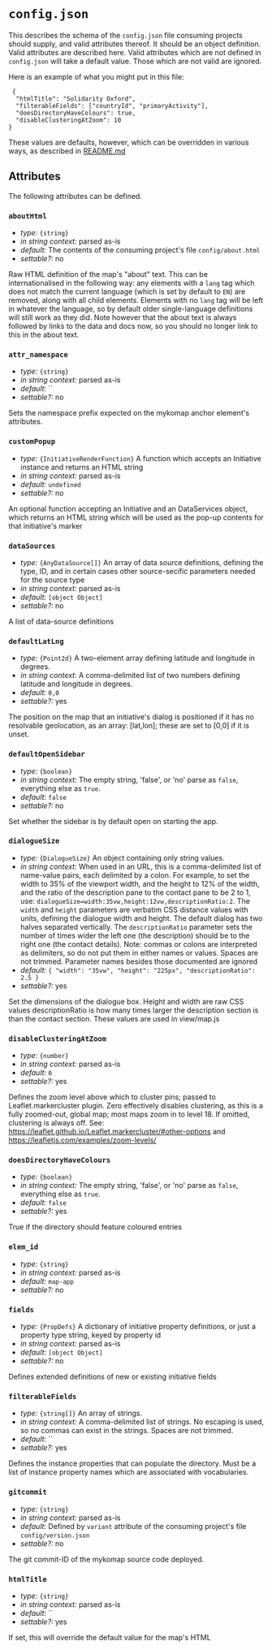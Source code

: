 
# `config.json`

This describes the schema of the `config.json` file consuming projects should supply,
and valid attributes thereof. It should be an object definition. Valid attributes are
described here. Valid attributes which are not defined in `config.json` will take a
default value. Those which are not valid are ignored.

Here is an example of what you might put in this file:

```
 {
  "htmlTitle": "Solidarity Oxford",
  "filterableFields": ["countryId", "primaryActivity"],
  "doesDirectoryHaveColours": true,
  "disableClusteringAtZoom": 10
}
```

These values are defaults, however, which can be overridden in various ways,
as described in [README.md](README.md)

## Attributes

The following attributes can be defined.


### `aboutHtml`

- *type:* `{string}` 
- *in string context:* parsed as-is
- *default:* The contents of the consuming project's file `config/about.html`
- *settable?:* no

Raw HTML definition of the map's "about" text. This can be internationalised in the following way: any elements with a `lang` tag which does not match the current language (which is set by default to `EN`) are removed, along with all child elements. Elements with no `lang` tag will be left in whatever the language, so by default older single-language definitions will still work as they did. Note however that the about text is always followed by links to the data and docs now, so you should no longer link to this in the about text.




### `attr_namespace`

- *type:* `{string}` 
- *in string context:* parsed as-is
- *default:* ``
- *settable?:* no

Sets the namespace prefix expected on the mykomap anchor element's attributes.




### `customPopup`

- *type:* `{InitiativeRenderFunction}` A function which accepts an Initiative instance and returns an HTML string
- *in string context:* parsed as-is
- *default:* `undefined`
- *settable?:* no

An optional function accepting an Initiative and an DataServices object, which returns an HTML string which will be used as the pop-up contents for that initiative's marker




### `dataSources`

- *type:* `{AnyDataSource[]}` An array of data source definitions, defining the type, ID, and in certain cases other source-secific parameters needed for the source type
- *in string context:* parsed as-is
- *default:* `[object Object]`
- *settable?:* no

A list of data-source definitions




### `defaultLatLng`

- *type:* `{Point2d}` A two-element array defining latitude and longitude in degrees.
- *in string context:* A comma-delimited list of two numbers defining latitude and longitude in degrees.
- *default:* `0,0`
- *settable?:* yes

The position on the map that an initiative's dialog is positioned if it has no resolvable geolocation, as an array: [lat,lon]; these are set to [0,0] if it is unset.




### `defaultOpenSidebar`

- *type:* `{boolean}` 
- *in string context:* The empty string, 'false', or 'no' parse as `false`, everything else as `true`.
- *default:* `false`
- *settable?:* no

Set whether the sidebar is by default open on starting the app.




### `dialogueSize`

- *type:* `{DialogueSize}` An object containing only string values.
- *in string context:* When used in an URL, this is a comma-delimited list of name-value pairs, each delimited by a colon. For example, to set the width to 35% of the viewport width, and the height to 12% of the width, and the ratio of the description pane to the contact pane to be 2 to 1, use: `dialogueSize=width:35vw,height:12vw,descriptionRatio:2`. The `width` and `height` parameters are verbatim CSS distance values with units, defining the dialogue width and height. The default dialog has two halves separated vertically. The `descriptionRatio` parameter sets the number of times wider the left one (the description) should be to the right one (the contact details). Note: commas or colons are interpreted as delimiters, so do not put them in either names or values. Spaces are not trimmed. Parameter names besides those documented are ignored
- *default:* `{
  "width": "35vw",
  "height": "225px",
  "descriptionRatio": 2.5
}`
- *settable?:* yes

Set the dimensions of the dialogue box. Height and width are raw CSS values descriptionRatio is how many times larger the description section is than the contact section. These values are used in view/map.js




### `disableClusteringAtZoom`

- *type:* `{number}` 
- *in string context:* parsed as-is
- *default:* `0`
- *settable?:* yes

Defines the zoom level above which to cluster pins; passed to Leaflet.markercluster plugin. Zero effectively disables clustering, as this is a fully zoomed-out, global map; most maps zoom in to level 18. If omitted, clustering is always off.  See: https://leaflet.github.io/Leaflet.markercluster/#other-options and https://leafletjs.com/examples/zoom-levels/




### `doesDirectoryHaveColours`

- *type:* `{boolean}` 
- *in string context:* The empty string, 'false', or 'no' parse as `false`, everything else as `true`.
- *default:* `false`
- *settable?:* yes

True if the directory should feature coloured entries




### `elem_id`

- *type:* `{string}` 
- *in string context:* parsed as-is
- *default:* `map-app`
- *settable?:* no






### `fields`

- *type:* `{PropDefs}` A dictionary of initiative property definitions, or just a property type string, keyed by property id
- *in string context:* parsed as-is
- *default:* `[object Object]`
- *settable?:* no

Defines extended definitions of new or existing initiative fields




### `filterableFields`

- *type:* `{string[]}` An array of strings.
- *in string context:* A comma-delimited list of strings. No escaping is used, so no commas can exist in the strings. Spaces are not trimmed.
- *default:* ``
- *settable?:* yes

Defines the instance properties that can populate the directory. Must be a list of instance property names which are associated with vocabularies.




### `gitcommit`

- *type:* `{string}` 
- *in string context:* parsed as-is
- *default:* Defined by `variant` attribute of the consuming project's file `config/version.json`
- *settable?:* no

The git commit-ID of the mykomap source code deployed.




### `htmlTitle`

- *type:* `{string}` 
- *in string context:* parsed as-is
- *default:* ``
- *settable?:* yes

If set, this will override the default value for the map's HTML <title> tag.




### `initialBounds`

- *type:* `{Box2d}` [[latitude, longitude],[latitude, longitude]] - A two-element array of two-element arrays of numbers, defining two pairs of latitude and longitudes in degrees. May be undefined.
- *in string context:* A comma-delimited list of four numbers defining two latitude and longitude pairs, in degrees.
- *default:* `undefined`
- *settable?:* yes

The initial bounds of the map as an array: [[n1,e1],[n2,e2]]; these are chosen automatically if this is unset




### `language`

- *type:* `{ISO639-1 Code}` 
- *in string context:* parsed as-is
- *default:* `EN`
- *settable?:* yes

The language to use for internationalised text. Must be one of those listed in `languages`, or it will be set to the first language code in `languages`. Will be upcased if not already.




### `languages`

- *type:* `{Array<ISO639-1 code>}` An array of ISO639-1 two-character country codes.
- *in string context:* A comma-delimited list of valid ISO639-1 codes. Spaces are trimmed, and the case will be normalised so does not matter, but invalid codes are errors
- *default:* `[
  "EN"
]`
- *settable?:* no

An array of supported languages which can be used for internationalised text. Should not be empty, and all codes should be upper case. Any other language code used will be replaced with the first in this list. A phrases for the first code will also used as a fallback if an individual phrase is missing.




### `logo`

- *type:* `{string}` 
- *in string context:* parsed as-is
- *default:* `undefined`
- *settable?:* yes

If set this will display the logo of the organisation. This takes in a link to a logo image loaded into an HTML <image>




### `mapAttribution`

- *type:* `{string}` 
- *in string context:* parsed as-is
- *default:* `Map data &copy; <a href="http://openstreetmap.org">OpenStreetMap</a> contributors, <a href="http://creativecommons.org/licenses/by-sa/2.0/">CC-BY-SA</a> | Powered by <a href="https://www.geoapify.com/">Geoapify</a>`
- *settable?:* no

the attribution message to put at the bottom of the map




### `maxZoomOnGroup`

- *type:* `{number}` 
- *in string context:* parsed as-is
- *default:* `18`
- *settable?:* yes

The maximum zoom in that can happen when selecting any particular group in directory, if 0 does no zooming. Defaults to 18 and auto decides best max zoom




### `maxZoomOnOne`

- *type:* `{number}` 
- *in string context:* parsed as-is
- *default:* `18`
- *settable?:* yes

The maximum zoom in that can happen when selecting an initiative, if 0 does no zooming. Defaults to 18 and auto decides best max zoom




### `maxZoomOnSearch`

- *type:* `{number}` 
- *in string context:* parsed as-is
- *default:* `18`
- *settable?:* yes

The maximum zoom in that can happen when searching any particular group, if 0 does no zooming. Defaults to 18 and auto decides best max zoom




### `minZoom`

- *type:* `{number}` 
- *in string context:* parsed as-is
- *default:* `2`
- *settable?:* yes

The minimum zoom-in that the map can be zoomed too. AKA the maximum zoom-out. 0 does no zooming, 18 is the maximum. Defaults to 2, for backward compatibility with then this was hardwired.




### `mykoMapVersion`

- *type:* `{string}` 
- *in string context:* parsed as-is
- *default:* Defined by `variant` attribute of the consuming project's file `config/version.json`
- *settable?:* no

The git tag of the mykomap source code deployed.




### `noLodCache`

- *type:* `{boolean}` 
- *in string context:* The empty string, 'false', or 'no' parse as `false`, everything else as `true`.
- *default:* True
- *settable?:* yes

Responses to SPARQL queries will normally be cached in /services/locCache.txt if this option is false or absent, with the aim of speeding up map loading time.The cache file is only updated if the static linked data's top-level index.rdf file is newer than the cache's timestamp. But if this option is set to true, this cache is disabled and a query is made each time the map is loaded.




### `searchedFields`

- *type:* `{string[]}` An array of strings.
- *in string context:* A comma-delimited list of strings. No escaping is used, so no commas can exist in the strings. Spaces are not trimmed.
- *default:* `name`
- *settable?:* yes

A list of fields that are looked at when using the search function. Valid values for this parameter are 'name', 'uri', and any custom field names supplied in the configuration.
If non-valid values are passed, the app will fail silently (no errors will be produced)
The default values are 'name'
Users can pass single arguments and multiple arguments, separated with a comma
Passing multiple values example: https://dev.ica.solidarityeconomy.coop/?searchedFields=regorg,otherActivities
Passing a single value example: https://dev.ica.solidarityeconomy.coop/?searchedFields=regorg

The search functionality works by creating a 'searchstr' string parameter for every initiative,this is populated using the values from the fields of the initiative (only the fields specified in the 'searchedFields' parameter are used)
Currently the field values added to the 'searchstr' parameter are concatenated (without spacing) to each other.
The 'searchstr' is then converted into uppercase. No other string transformations are currently applied
When a user uses the mykomap search the entered text will be converted into uppercase as well. If the searched text is included anywhere in the 'searchstr' value, the initiative is added to the results.




### `servicesPath`

- *type:* `{string}` 
- *in string context:* parsed as-is
- *default:* `services/`
- *settable?:* no

Preset location of the data source script(s).




### `showAboutPanel`

- *type:* `{boolean}` 
- *in string context:* The empty string, 'false', or 'no' parse as `false`, everything else as `true`.
- *default:* `true`
- *settable?:* yes

If true this will load the datasets panel




### `showDatasetsPanel`

- *type:* `{boolean}` 
- *in string context:* The empty string, 'false', or 'no' parse as `false`, everything else as `true`.
- *default:* `true`
- *settable?:* yes

If true this will load the datasets panel




### `showDirectoryPanel`

- *type:* `{boolean}` 
- *in string context:* The empty string, 'false', or 'no' parse as `false`, everything else as `true`.
- *default:* `true`
- *settable?:* yes

If true this will load the datasets panel




### `showSearchPanel`

- *type:* `{boolean}` 
- *in string context:* The empty string, 'false', or 'no' parse as `false`, everything else as `true`.
- *default:* `true`
- *settable?:* yes

If true this will load the datasets panel




### `sidebarButtonColour`

- *type:* `{string}` 
- *in string context:* parsed as-is
- *default:* `#39cccc`
- *settable?:* no

Set the css background-colour attribute for the open sidebar button. Defaults to teal




### `tileUrl`

- *type:* `{string}` 
- *in string context:* parsed as-is
- *default:* uses the OSM standard tile maps if nothing is provided
- *settable?:* no

the tile map url




### `timestamp`

- *type:* `{string}` 
- *in string context:* parsed as-is
- *default:* Defined by `variant` attribute of the consuming project's file `config/version.json`
- *settable?:* no

A timestamp string indicating when this application was deployed.




### `variant`

- *type:* `{string}` 
- *in string context:* parsed as-is
- *default:* Defined by `variant` attribute of the consuming project's file `config/version.json`
- *settable?:* no

The name of the variant used to generate this map application.




### `vocabularies`

- *type:* `{AnyVocabSource[]}` An array of vocab source definitions, defining a SPARQL endpoint URL, a default graph URI, and an index of vocabulary URIs to their prefixes - which must be unique to the whole array.
- *in string context:* parsed as-is
- *default:* No vocabs are queried if nothing is provided
- *settable?:* no

Specifies the vocabularies to obtain via SPARQL query for use in `fields`




